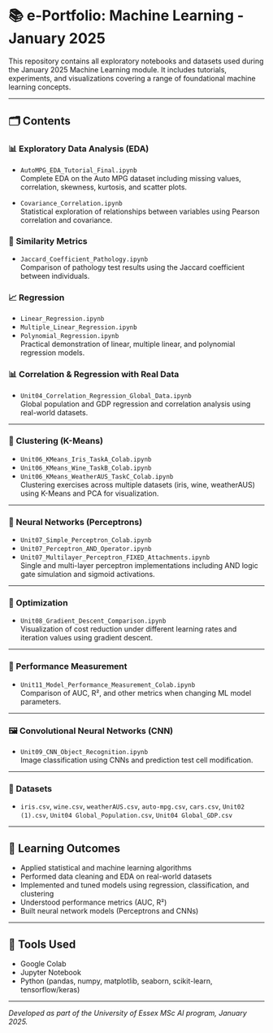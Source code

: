 
# 📚 e-Portfolio: Machine Learning - January 2025

This repository contains all exploratory notebooks and datasets used during the January 2025 Machine Learning module. It includes tutorials, experiments, and visualizations covering a range of foundational machine learning concepts.

---

## 🗂️ Contents

### 📊 Exploratory Data Analysis (EDA)
- `AutoMPG_EDA_Tutorial_Final.ipynb`  
  Complete EDA on the Auto MPG dataset including missing values, correlation, skewness, kurtosis, and scatter plots.

- `Covariance_Correlation.ipynb`  
  Statistical exploration of relationships between variables using Pearson correlation and covariance.

### 🤝 Similarity Metrics
- `Jaccard_Coefficient_Pathology.ipynb`  
  Comparison of pathology test results using the Jaccard coefficient between individuals.

### 📈 Regression
- `Linear_Regression.ipynb`  
- `Multiple_Linear_Regression.ipynb`  
- `Polynomial_Regression.ipynb`  
  Practical demonstration of linear, multiple linear, and polynomial regression models.

### 📊 Correlation & Regression with Real Data
- `Unit04_Correlation_Regression_Global_Data.ipynb`  
  Global population and GDP regression and correlation analysis using real-world datasets.

---

### 📍 Clustering (K-Means)
- `Unit06_KMeans_Iris_TaskA_Colab.ipynb`  
- `Unit06_KMeans_Wine_TaskB_Colab.ipynb`  
- `Unit06_KMeans_WeatherAUS_TaskC_Colab.ipynb`  
  Clustering exercises across multiple datasets (iris, wine, weatherAUS) using K-Means and PCA for visualization.

---

### 🧠 Neural Networks (Perceptrons)
- `Unit07_Simple_Perceptron_Colab.ipynb`  
- `Unit07_Perceptron_AND_Operator.ipynb`  
- `Unit07_Multilayer_Perceptron_FIXED_Attachments.ipynb`  
  Single and multi-layer perceptron implementations including AND logic gate simulation and sigmoid activations.

---

### 🧮 Optimization
- `Unit08_Gradient_Descent_Comparison.ipynb`  
  Visualization of cost reduction under different learning rates and iteration values using gradient descent.

---

### 🎯 Performance Measurement
- `Unit11_Model_Performance_Measurement_Colab.ipynb`  
  Comparison of AUC, R², and other metrics when changing ML model parameters.

---

### 🖼️ Convolutional Neural Networks (CNN)
- `Unit09_CNN_Object_Recognition.ipynb`  
  Image classification using CNNs and prediction test cell modification.

---

### 📁 Datasets
- `iris.csv`, `wine.csv`, `weatherAUS.csv`, `auto-mpg.csv`, `cars.csv`, `Unit02 (1).csv`, `Unit04 Global_Population.csv`, `Unit04 Global_GDP.csv`

---

## 🧠 Learning Outcomes

- Applied statistical and machine learning algorithms
- Performed data cleaning and EDA on real-world datasets
- Implemented and tuned models using regression, classification, and clustering
- Understood performance metrics (AUC, R²)
- Built neural network models (Perceptrons and CNNs)

---

## 🔗 Tools Used
- Google Colab
- Jupyter Notebook
- Python (pandas, numpy, matplotlib, seaborn, scikit-learn, tensorflow/keras)

---

*Developed as part of the University of Essex MSc AI program, January 2025.*

